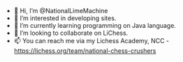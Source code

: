 - 👋 Hi, I’m @NationalLimeMachine
- 👀 I’m interested in developing sites.
- 🌱 I’m currently learning programming on Java language.
- 💞️ I’m looking to collaborate on LiChess.
- 📫 You can reach me via my Lichess Academy, NCC - https://lichess.org/team/national-chess-crushers

<!---
NationalLimeMachine/NationalLimeMachine is a ✨ special ✨ repository because its `README.md` (this file) appears on your GitHub profile.
You can click the Preview link to take a look at your changes.
--->
